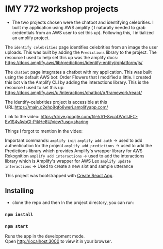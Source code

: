 # IMY 772 workshop projects

- The two projects chosen were the chatbot and identifying celebrities. I built my application using AWS amplify ( I naturally needed to grab credentials from an AWS user to set this up). Following this, I initialized an amplify project. 

The `identify celebrities` page identifies celebrities from an image the user uploads. This was built by adding the `Predictions` library to the project. 
The resource I used to help set this up was the amplify docs:  https://docs.amplify.aws/lib/predictions/identify-entity/q/platform/js/


The `chatbot` page integrates a chatbot with my application. This was built using the default AWS bot: Order Flowers that I modified a little. I created this bot via the Amplify CLI by adding the interactions library. 
This is the resource I used to set this up: https://docs.amplify.aws/ui/interactions/chatbot/q/framework/react/

The identify-celebrities project is accessible at this URL:https://main.d2ehp8qfo8weri.amplifyapp.com/

Link to the video: https://drive.google.com/file/d/1-8yuaDVmIJEC-Ev1S4vAvbGl-PikHe8U/view?usp=sharing

Things I forgot to mention in the video: 

Important commands: 
`amplify init`
`amplify add auth` -> used to add authentication for the project
`amplify add predictions` -> used to add the Predictions library which provides Amplify's wrapper library for AWS Rekognition
`amplify add interactions` -> used to add the interactions library which is Amplify's wrapper for AWS Lex
`amplify update interactions` -> Used to create a new slot and sample utterance 

This project was bootstrapped with [Create React App](https://github.com/facebook/create-react-app).

## Installing

- clone the repo and then
  In the project directory, you can run:

### `npm install`

### `npm start`

Runs the app in the development mode.\
Open [http://localhost:3000](http://localhost:3000) to view it in your browser.
